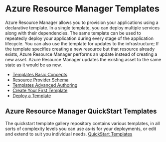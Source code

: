 # Azure Resource Manager Templates

Azure Resource Manager allows you to provision your applications using a declarative template. In a single template, you can deploy multiple services along with their dependencies. 
The same template can be used to repeatedly deploy your application during every stage of the application lifecycle.
You can also use the template for updates to the infrastructure; If the template specifies creating a new resource but that resource already exists,
Azure Resource Manager performs an update instead of creating a new asset. Azure Resource Manager updates the existing asset to the same state as it would be as new.

* [Templates Basic Concepts](Templates_Basics.md)
* [Resource Provider Schema](resources_schema.md)
* [Templates Advanced Authoring](Template_Advanced_Authoring.md)
* [Create Your First Template](My_First_Template.md)
* [Deploy a Template](Template_Deploy.md)
 
## Azure Resource Manager QuickStart Templates
The quickstart template gallery repository contains various templates, in all sorts of complexity levels you can use as-is for your deployments, or edit and extend to suit you individual needs.
[QuickStart Templates](https://github.com/Azure/azure-quickstart-templates)

